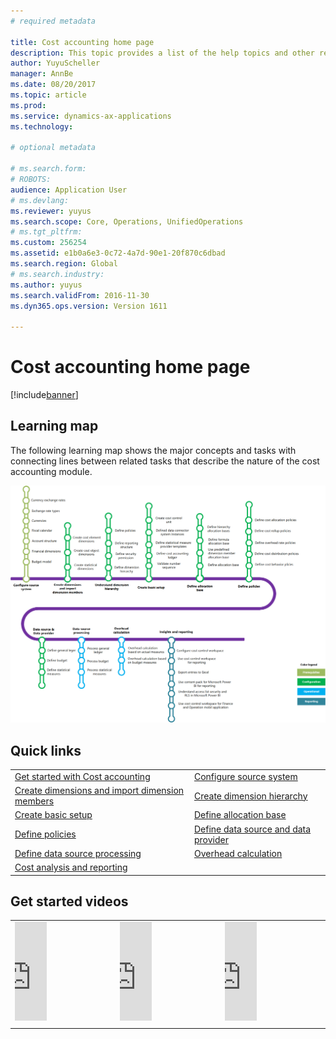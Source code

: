 ```yaml
---
# required metadata

title: Cost accounting home page
description: This topic provides a list of the help topics and other resources that are available for Cost accounting.
author: YuyuScheller
manager: AnnBe
ms.date: 08/20/2017
ms.topic: article
ms.prod: 
ms.service: dynamics-ax-applications
ms.technology: 

# optional metadata

# ms.search.form: 
# ROBOTS: 
audience: Application User
# ms.devlang: 
ms.reviewer: yuyus
ms.search.scope: Core, Operations, UnifiedOperations
# ms.tgt_pltfrm: 
ms.custom: 256254
ms.assetid: e1b0a6e3-0c72-4a7d-90e1-20f870c6dbad
ms.search.region: Global
# ms.search.industry: 
ms.author: yuyus
ms.search.validFrom: 2016-11-30
ms.dyn365.ops.version: Version 1611

---
```


# Cost accounting home page

[!include[banner](../includes/banner.md)]

## Learning map 

The following learning map shows the major concepts and tasks with connecting lines between related tasks that describe the nature of the cost accounting module.

![Learning map for cost accounting](./media/cost-accounting-map.png)

## Quick links<br/>
|                        |                    |
|------------------------|--------------------|
| [Get started with Cost accounting](terms-cost-accounting.md) | [Configure source system](../general-ledger/financial-dimensions.md)|
| [Create dimensions and import dimension members](cost-elements.md)| [Create dimension hierarchy](dimension-hierarchy.md)  |
| [Create basic setup](./tasks/define-cost-control-units.md)       | [Define allocation base](allocation-bases.md)|
| [Define policies](./tasks/create-assign-cost-allocation-policy-cost-control-unit.md)  | [Define data source and data provider](./tasks/manage-data-source-cost-accounting-ledger.md)|
|  [Define data source processing](./tasks/process-trace-source-data.md)   | [Overhead calculation](overhead-calculation.md) |
|  [Cost analysis and reporting](cost-control-workspace.md)             |                                                 |


## Get started videos<br/>

|  |  |                             |
|------------------------|--------------------|-----------------------------|
| <iframe width="33%" height="158" src="https://www.youtube.com/embed/1pUDtJQZ8FU" frameborder="0" allowfullscreen></iframe>  | <iframe width="33%" height="158" src="https://www.youtube.com/embed/imsuTg8rUVk" frameborder="0" allowfullscreen></iframe>  |   <iframe width="33%" height="158" src="https://www.youtube.com/embed/-HKHYdClvx8" frameborder="0" allowfullscreen></iframe>  |
|  |  |                             |


